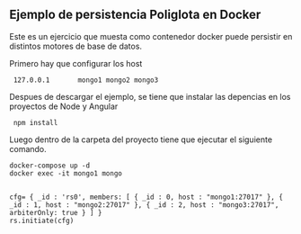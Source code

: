 ## Ejemplo de persistencia Poliglota en Docker

Este es un ejercicio que muesta como contenedor docker puede persistir en distintos motores de base de datos.

Primero hay que configurar los host
```
 127.0.0.1       mongo1 mongo2 mongo3
```


Despues de descargar el ejemplo, se tiene que instalar las depencias en los proyectos de Node y Angular

```
 npm install
```
Luego dentro de la carpeta del proyecto tiene que ejecutar el siguiente comando.

```
docker-compose up -d
docker exec -it mongo1 mongo


cfg= { _id : 'rs0', members: [ { _id : 0, host : "mongo1:27017" }, { _id : 1, host : "mongo2:27017" }, { _id : 2, host : "mongo3:27017", arbiterOnly: true } ] }
rs.initiate(cfg)
```